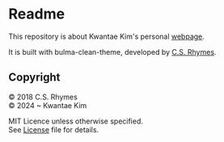 <!-- Link CSS -->
<link href='./README.css' type='text/css' rel='stylesheet'>

# Readme

This repository is about Kwantae Kim's personal [webpage](https://kwantaekim.github.io).

It is built with bulma-clean-theme, developed by [C.S. Rhymes](https://www.csrhymes.com/).

## Copyright

© 2018 C.S. Rhymes<br>
© 2024 ~ Kwantae Kim

MIT Licence unless otherwise specified.<br>See <a href="./LICENSE.txt" target="_blank">License</a> file for details.
